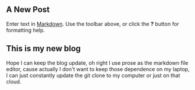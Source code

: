 
## A New Post


Enter text in [Markdown](http://daringfireball.net/projects/markdown/). Use the toolbar above, or click the **?** button for formatting help.

## This is my new blog

Hope I can keep the blog update, oh  right I use prose as the markdown file editor, cause actually I don't want to keep those dependence on my laptop, I can just constantly update the git clone to my computer or just on that cloud.
